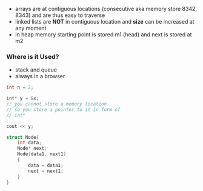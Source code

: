 - arrays are at contiguous locations (consecutive aka memory store 8342, 8343) and are thus easy to traverse
- linked lists are **NOT** in contiguous location and **size** can be increased at any moment
- in heap memory starting point is stored m1 (head) and next is stored at m2

### Where is it Used?
- stack and queue
- always in a browser

```cpp
int n = 2;

int* y = &x;
// you cannot store a memory location
// so you store a pointer to it in form of
// int*

cout << y;

struct Node{
	int data;
	Node* next;
	Node(data1, next1)
	{
		data = data1;
		next = next1;
	}
}
```
